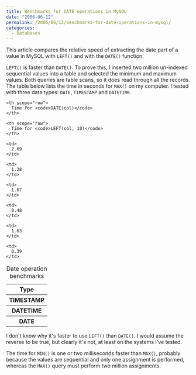 ```yaml
---
title: Benchmarks for DATE operations in MySQL
date: "2006-06-12"
permalink: /2006/06/12/benchmarks-for-date-operations-in-mysql/
categories:
  - Databases
---
```

This article compares the relative speed of extracting the date part of a value in MySQL with `LEFT()` and with the `DATE()` function.

`LEFT()` is faster than `DATE()`. To prove this, I inserted two million un-indexed sequential values into a table and selected the minimum and maximum values. Both queries are table scans, so it does read through all the records. The table below lists the time in seconds for `MAX()` on my computer. I tested with three data types: `DATE`, `TIMESTAMP` and `DATETIME`.

<table class="borders collapsed">
  <caption>Date operation benchmarks</caption> <tr>
    <th scope="row">
      Type
    </th>
    
    <th scope="row">
      Time for <code>DATE(col)</code>
    </th>
    
    <th scope="row">
      Time for <code>LEFT(col, 10)</code>
    </th>
  </tr>
  
  <tr>
    <th scope="col">
      TIMESTAMP
    </th>
    
    <td>
      2.69
    </td>
    
    <td>
      1.28
    </td>
  </tr>
  
  <tr>
    <th scope="col">
      DATETIME
    </th>
    
    <td>
      1.67
    </td>
    
    <td>
      0.48
    </td>
  </tr>
  
  <tr>
    <th scope="col">
      DATE
    </th>
    
    <td>
      1.63
    </td>
    
    <td>
      0.39
    </td>
  </tr>
</table>

I don't know why it's faster to use `LEFT()` than `DATE()`. I would assume the reverse to be true, but clearly it's not, at least on the systems I've tested.

The time for `MIN()` is one or two milliseconds faster than `MAX()`, probably because the values are sequential and only one assignment is performed, whereas the `MAX()` query must perform two million assignments.
